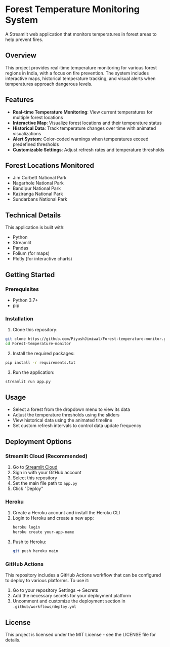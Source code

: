 # Forest Temperature Monitoring System

A Streamlit web application that monitors temperatures in forest areas to help prevent fires.

## Overview

This project provides real-time temperature monitoring for various forest regions in India, with a focus on fire prevention. The system includes interactive maps, historical temperature tracking, and visual alerts when temperatures approach dangerous levels.

## Features

- **Real-time Temperature Monitoring**: View current temperatures for multiple forest locations
- **Interactive Map**: Visualize forest locations and their temperature status
- **Historical Data**: Track temperature changes over time with animated visualizations
- **Alert System**: Color-coded warnings when temperatures exceed predefined thresholds
- **Customizable Settings**: Adjust refresh rates and temperature thresholds

## Forest Locations Monitored

- Jim Corbett National Park
- Nagarhole National Park
- Bandipur National Park
- Kaziranga National Park
- Sundarbans National Park

## Technical Details

This application is built with:
- Python
- Streamlit
- Pandas
- Folium (for maps)
- Plotly (for interactive charts)

## Getting Started

### Prerequisites
- Python 3.7+
- pip

### Installation

1. Clone this repository:
```bash
git clone https://github.com/PiyushJimiwal/Forest-temperature-monitor.git
cd Forest-temperature-monitor
```

2. Install the required packages:
```bash
pip install -r requirements.txt
```

3. Run the application:
```bash
streamlit run app.py
```

## Usage

- Select a forest from the dropdown menu to view its data
- Adjust the temperature thresholds using the sliders
- View historical data using the animated timeline
- Set custom refresh intervals to control data update frequency

## Deployment Options

### Streamlit Cloud (Recommended)

1. Go to [Streamlit Cloud](https://streamlit.io/cloud)
2. Sign in with your GitHub account
3. Select this repository
4. Set the main file path to `app.py`
5. Click "Deploy"

### Heroku

1. Create a Heroku account and install the Heroku CLI
2. Login to Heroku and create a new app:
   ```bash
   heroku login
   heroku create your-app-name
   ```
3. Push to Heroku:
   ```bash
   git push heroku main
   ```

### GitHub Actions

This repository includes a GitHub Actions workflow that can be configured to deploy to various platforms.
To use it:

1. Go to your repository Settings → Secrets
2. Add the necessary secrets for your deployment platform
3. Uncomment and customize the deployment section in `.github/workflows/deploy.yml`

## License

This project is licensed under the MIT License - see the LICENSE file for details.